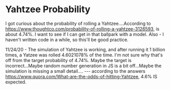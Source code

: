 # Yahtzee Probability

I got curious about the probability of rolling a Yahtzee....According to https://www.thoughtco.com/probability-of-rolling-a-yahtzee-3126593, is about 4.74%.  I want to see if I can get in that ballpark with a model.  Also - I haven't written code in a while, so this'll be good practice.

11/24/20 - The simulation of Yahtzee is working, and after running it 1 billion times, a Yatzee was rolled 4.6021078% of the time.  I'm not sure why that's off from the target probability of 4.74%.  Maybe the target is incorrect...Maybe random number generation in JS is a bit off...Maybe the simulation is missing a small detail....
--- according to the answers https://www.quora.com/What-are-the-odds-of-hitting-Yahtzee, 4.6% IS expected.
